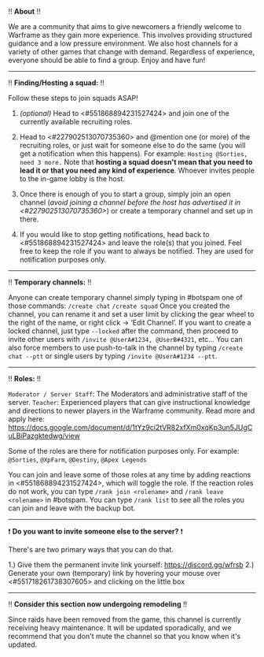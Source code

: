 :bangbang: **About** :bangbang:

We are a  community that aims to give newcomers a friendly welcome to Warframe as they gain more experience. This involves providing structured guidance and a low pressure environment. We also host channels for a variety of other games that change with demand. Regardless of experience, everyone should be able to find a group.
Enjoy and have fun!

---

:bangbang: **Finding/Hosting a squad:** :bangbang: 

Follow these steps to join squads ASAP!

1. *(optional)* Head to <#551868894231527424> and join one of the currently available recruiting roles.

2. Head to <#227902513070735360> and @mention one (or more) of the recruiting roles, or just wait for someone else to do the same (you will get a notification when this happens).
For example: `Hosting @Sorties, need 3 more.`
Note that **hosting a squad doesn't mean that you need to lead it or that you need any kind of experience**. Whoever invites people to the in-game lobby is the host.

3. Once there is enough of you to start a group, simply join an open channel (*avoid joining a channel before the host has advertised it in <#227902513070735360>*) or create a temporary channel and set up in there.

4. If you would like to stop getting notifications, head back to <#551868894231527424> and leave the role(s) that you joined. Feel free to keep the role if you want to always be notified. They are used for notification purposes only.

---

:bangbang: **Temporary channels:** :bangbang: 

Anyone can create temporary channel simply typing in #botspam one of those commands:
`/create chat`
`/create squad`
Once you created the channel, you can rename it and set a user limit by clicking the gear wheel to the right of the name, or right click -> ‘Edit Channel’.
If you want to create a locked channel, just type `--locked` after the command, then proceed to invite other users with `/invite @UserA#1234, @UserB#4321`, etc…
You can also force members to use push-to-talk in the channel by typing `/create chat --ptt` or single users by typing `/invite @UserA#1234 --ptt`.

---

:bangbang: **Roles:** :bangbang: 

`Moderator / Server Staff`: The Moderators and administrative staff of the server.
`Teacher`: Experienced players that can give instructional knowledge and directions to newer players in the Warframe community.
Read more and apply here: <https://docs.google.com/document/d/1tYz9ci2tVR82xfXm0xqKp3un5JUgCuLBiPazgktedwg/view>

Some of the roles are there for notification purposes only. For example: `@Sorties`, `@XpFarm`, `@Destiny`, `@Apex Legends`

You can join and leave some of those roles at any time by adding reactions in <#551868894231527424>, which will toggle the role. If the reaction roles do not work, you can type `/rank join <rolename>` and `/rank leave <rolename>` in #botspam.
You can type `/rank list` to see all the roles you can join and leave with the backup bot.

---

:exclamation:  **Do you want to invite someone else to the server?** :exclamation: 

There's are two primary ways that you can do that. 

1.) Give them the permanent invite link yourself: https://discord.gg/wfrsb
2.) Generate your own (temporary) link by hovering your mouse over <#551718261738307605> and clicking on the little box

---

:bangbang: **Consider this section now undergoing remodeling** :bangbang: 

Since raids have been removed from the game, this channel is currently receiving heavy maintenance. It will be updated sporadically, and we recommend that you don't mute the channel so that you know when it's updated.
